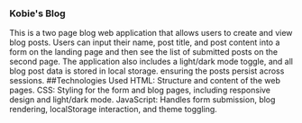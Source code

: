 ### Kobie's Blog 

This is a two page blog web application that allows users to create and view blog posts.
Users can input their name, post title, and post content into a form on the landing page and then see the list of submitted posts on the second page.
The application also includes a light/dark mode toggle, and all blog post data is stored in local storage. ensuring the posts persist across sessions.
##Technologies Used
HTML: Structure and content of the web pages.
CSS: Styling for the form and blog pages, including responsive design and light/dark mode.
JavaScript: Handles form submission, blog rendering, localStorage interaction, and theme toggling.


